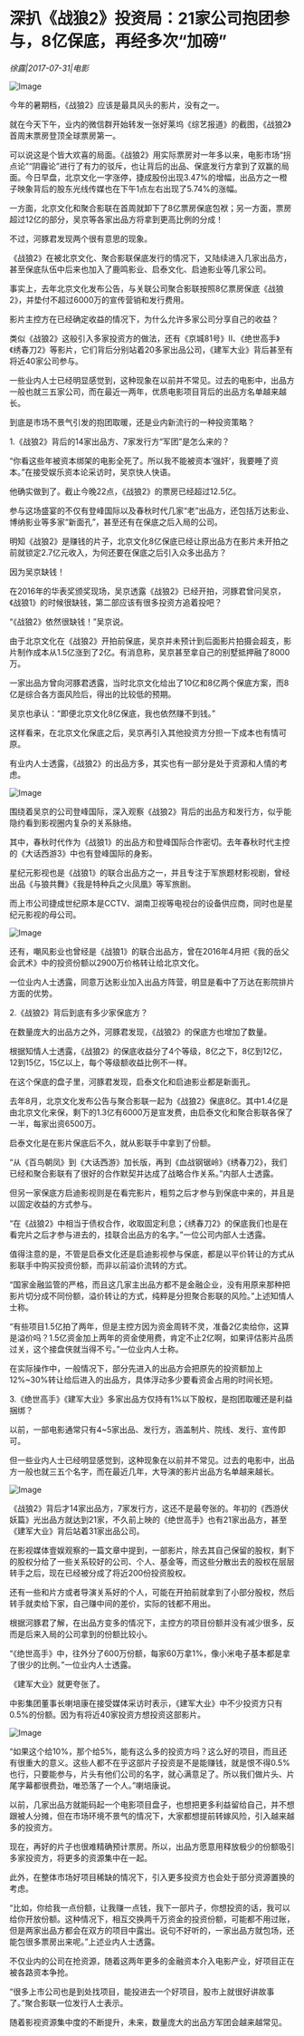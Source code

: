 # 深扒《战狼2》投资局：21家公司抱团参与，8亿保底，再经多次“加磅”

*徐露|2017-07-31|电影*

![Image](http://p3.pstatp.com/large/31d900050a332b1c9636)

今年的暑期档，《战狼2》应该是最具风头的影片，没有之一。

就在今天下午，业内的微信群开始转发一张好莱坞《综艺报道》的截图，《战狼2》首周末票房登顶全球票房第一。

可以说这是个皆大欢喜的局面。《战狼2》用实际票房对一年多以来，电影市场“拐点论”“阴霾论”进行了有力的驳斥，也让背后的出品、保底发行方拿到了双赢的局面。今日早盘，北京文化一字涨停，捷成股份出现3.47%的增幅，出品方之一橙子映象背后的股东光线传媒也在下午1点左右出现了5.74%的涨幅。

一方面，北京文化和聚合影联在首周就卸下了8亿票房保底包袱；另一方面，票房超过12亿的部分，吴京等各家出品方将拿到更高比例的分成！

不过，河豚君发现两个很有意思的现象。

《战狼2》在被北京文化、聚合影联保底发行的情况下，又陆续进入几家出品方，甚至保底队伍中后来也加入了鹿鸣影业、启泰文化、启迪影业等几家公司。

事实上，去年北京文化发布公告，与关联公司聚合影联按照8亿票房保底《战狼2》，并垫付不超过6000万的宣传营销和发行费用。

影片主控方在已经确定收益的情况下，为什么允许多家公司分享自己的收益？

类似《战狼2》这般引入多家投资方的做法，还有《京城81号》Ⅱ、《绝世高手》《绣春刀2》等影片，它们背后分别站着20多家出品公司，《建军大业》背后甚至有将近40家公司参与。

一些业内人士已经明显感觉到，这种现象在以前并不常见。过去的电影中，出品方一般也就三五家公司，而在最近一两年，优质电影项目背后的出品方名单越来越长。

到底是市场不景气引发的抱团取暖，还是业内新流行的一种投资策略？

1.《战狼2》背后的14家出品方、7家发行方“军团”是怎么来的？

“你看这些年被资本绑架的电影全死了。所以我不能被资本’强奸’，我要睡了资本。”在接受娱乐资本论采访时，吴京快人快语。

他确实做到了。截止今晚22点，《战狼2》的票房已经超过12.5亿。

参与这场盛宴的不仅有登峰国际以及春秋时代几家“老”出品方，还包括万达影业、博纳影业等多家“新面孔”，甚至还有在保底之后入局的公司。

明知《战狼2》是赚钱的片子，北京文化8亿保底已经让原出品方在影片未开拍之前就锁定2.7亿元收入，为何还要在保底之后引入众多出品方？

因为吴京缺钱！

在2016年的华表奖颁奖现场，吴京透露《战狼2》已经开拍，河豚君曾问吴京，《战狼1》的时候很缺钱，第二部应该有很多投资方追着投吧？

“《战狼2》依然很缺钱！”吴京说。

由于北京文化在《战狼2》开拍前保底，吴京并未预计到后面影片拍摄会超支，影片制作成本从1.5亿涨到了2亿。有消息称，吴京甚至拿自己的别墅抵押融了8000万。

一家出品方曾向河豚君透露，当时北京文化给出了10亿和8亿两个保底方案，而8亿是综合各方面风险后，得出的比较低的预期。

吴京也承认：“即便北京文化8亿保底，我也依然赚不到钱。”

这样看来，在北京文化保底之后，吴京再引入其他投资方分担一下成本也有情可原。

有业内人士透露，《战狼2》的出品方多，其实也有一部分是处于资源和人情的考虑。

![Image](http://p3.pstatp.com/large/31d700053a46a9241f2a)

围绕着吴京的公司登峰国际，深入观察《战狼2》背后的出品方和发行方，似乎能隐约看到影视圈内复杂的关系脉络。

其中，春秋时代作为《战狼1》的出品方和登峰国际合作密切。去年春秋时代主控的《大话西游3》中也有登峰国际的身影。

星纪元影视也是《战狼1》的联合出品方之一，并且专注于军旅题材影视剧，曾经出品《与狼共舞》《我是特种兵之火凤凰》等军旅剧。

而上市公司捷成世纪原本是CCTV、湖南卫视等电视台的设备供应商，同时也是星纪元影视的母公司。

![Image](http://p9.pstatp.com/large/31db000428461ef0fbc7)

还有，嘲风影业也曾经是《战狼1》的联合出品方，曾在2016年4月把《我的岳父会武术》中的投资份额以2900万价格转让给北京文化。

一位业内人士透露，同意万达影业加入出品方阵营，明显是看中了万达在影院排片方面的优势。

2.《战狼2》背后到底有多少家保底方？

在数量庞大的出品方之外，河豚君发现，《战狼2》的保底方也增加了数量。

根据知情人士透露，《战狼2》的保底收益分了4个等级，8亿之下，8亿到12亿，12到15亿，15亿以上，每个等级额收益比例不一样。

在这个保底的盘子里，河豚君发现，启泰文化和启迪影业都是新面孔。

去年8月，北京文化发布公告与聚合影联一起为《战狼2》保底8亿。其中1.4亿是由北京文化来保，剩下的1.3亿有6000万是宣发费，由启泰文化和聚合影联各保了一半，每家出资6500万。

启泰文化是在影片保底后不久，就从影联手中拿到了份额。

“从《百鸟朝凤》到《大话西游》加长版，再到《血战钢锯岭》《绣春刀2》，我们已经和聚合影联有了很好的合作默契并达成了战略合作关系。”内部人士透露。

但另一家保底方启迪影视则是在看完影片，粗剪之后才参与到保底中来的，并且是以固定收益的方式参与。

“在《战狼2》中相当于债权合作，收取固定利息；《绣春刀2》的保底我们也是在看完片之后才参与进去的，挂联合出品方的名字。”一位公司内部人士透露。

值得注意的是，不管是启泰文化还是启迪影视参与保底，都是以平价转让的方式从影联手中购买投资份额，而非以前溢价流转的方式。

“国家金融监管的严格，而且这几家主出品方都不是金融企业，没有用原来那种把影片切分成不同份额，溢价转让的方式，纯粹是分担聚合影联的风险。”上述知情人士称。

“有些项目1.5亿拍了两年，但是主控方因为资金周转不灵，准备2亿卖给你，这算是溢价吗？1.5亿资金加上两年的资金使用费，肯定不止2亿啊，如果评估影片品质过关，这个接盘侠就当得不亏。”一位业内人士称。

在实际操作中，一般情况下，部分先进入的出品方会把原先的投资额加上12%~30%转让给后进入的出品方，具体浮动多少要看资金占用的时间长短。

3.《绝世高手》《建军大业》多家出品方仅持有1%以下股权，是抱团取暖还是利益捆绑？

以前，一部电影通常只有4~5家出品、发行方，涵盖制片、院线、发行、宣传即可。

但一些业内人士已经明显感觉到，这种现象在以前并不常见。过去的电影中，出品方一般也就三五个名字，而在最近几年，大导演的影片出品方名单越来越长。

![Image](http://p3.pstatp.com/large/31d900050a2e17eb54cb)

《战狼2》背后才14家出品方，7家发行方，这还不是最夸张的。年初的《西游伏妖篇》光出品方就达到21家，不久前上映的《绝世高手》也有21家出品方，甚至《建军大业》背后站着31家出品公司。

在影视媒体壹娱观察的一篇文章中提到，一部影片，除去其自己保留的股权，剩下的股权分给了一些关系较好的公司、个人、基金等，而这些分散出去的股权在层层转手之后，现在已经被分成了将近200份投资股权。

还有一些和片方或者导演关系好的个人，可能在开拍前就拿到了小部分股权，然后转手就卖给下家，自己赚中间的差价，实际的钱都不用出。

根据河豚君了解，在出品方变多的情况下，主控方的项目份额并没有减少很多，反而是后来入局的公司拿到的份额比较小。

“《绝世高手》中，往外分了600万份额，每家60万拿1%，像小米电子基本都是拿了很少的比例。”一位业内人士透露。

《建军大业》就更夸张了。

中影集团董事长喇培康在接受媒体采访时表示，《建军大业》中不少投资方只有0.5%的份额。因为有将近40家投资方想投资这部影片。

![Image](http://p3.pstatp.com/large/31d80002bbab4d7f5adb)

“如果这个给10%，那个给5%，能有这么多的投资方吗？这么好的项目，而且还有很重大的意义。这些人都不在乎这部片子投资是不是能赚钱，就是恨不得0.5%也行，只要能参与，片头有他们公司的名字，就心满意足了。所以我们做片头、片尾字幕都很费劲，唯恐落了一个人。”喇培康说。

以前，几家出品方就能码起一个电影项目盘子，也想把更多利益留给自己，并不想跟被人分摊，但在市场环境不景气的情况下，大家都想提前转嫁风险，引入越来越多的投资方。

现在，再好的片子也很难精确预计票房。所以，出品方愿意用释放极少的份额吸引多家投资方，将更多的资源集中在一起。

此外，在整体市场好项目稀缺的情况下，引入更多投资方也会处于部分资源置换的考虑。

“比如，你给我一点份额，让我赚一点钱，我下一部片子，你想投资的话，我可以给你开放份额。这种情况下，相互交换两千万资金的投资份额，可能都不用过账，但是两家出品方都会在双方的项目中露出。说句不好听的，一家出品方就包场，还能包很多票房出来呢。”上述业内人士透露。

不仅业内的公司在抢资源，随着这两年更多的金融资本介入电影产业，好项目正在被各路资本争抢。

“很多上市公司也是到处找项目，能投进去一个好项目，股市上就很好讲故事了。”聚合影联一位发行人士表示。

随着影视资源集中度的不断提升，未来，数量庞大的出品方军团会越来越常见。

